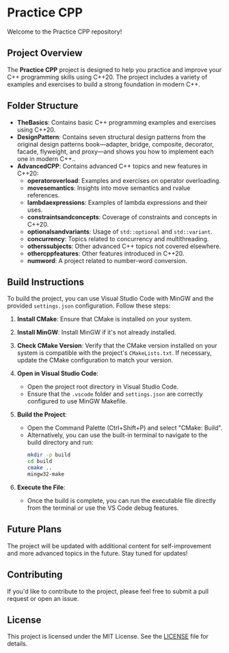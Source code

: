 # Practice CPP

Welcome to the Practice CPP repository!

## Project Overview

The **Practice CPP** project is designed to help you practice and improve your C++ programming skills using C++20. The project includes a variety of examples and exercises to build a strong foundation in modern C++.

## Folder Structure

- **TheBasics**: Contains basic C++ programming examples and exercises using C++20.
- **DesignPattern**: Contains seven structural design patterns from the original design patterns book—adapter, bridge, composite, decorator, facade, flyweight, and proxy—and shows you how to implement each one in modern C++..
- **AdvancedCPP**: Contains advanced C++ topics and new features in C++20:
  - **operatoroverload**: Examples and exercises on operator overloading.
  - **movesemantics**: Insights into move semantics and rvalue references.
  - **lambdaexpressions**: Examples of lambda expressions and their uses.
  - **constraintsandconcepts**: Coverage of constraints and concepts in C++20.
  - **optionalsandvariants**: Usage of `std::optional` and `std::variant`.
  - **concurrency**: Topics related to concurrency and multithreading.
  - **otherssubjects**: Other advanced C++ topics not covered elsewhere.
  - **othercppfeatures**: Other features introduced in C++20.
  - **numword**: A project related to number-word conversion.

## Build Instructions

To build the project, you can use Visual Studio Code with MinGW and the provided `settings.json` configuration. Follow these steps:

1. **Install CMake**: Ensure that CMake is installed on your system.

2. **Install MinGW**: Install MinGW if it's not already installed.

3. **Check CMake Version**: Verify that the CMake version installed on your system is compatible with the project's `CMakeLists.txt`. If necessary, update the CMake configuration to match your version.

4. **Open in Visual Studio Code**:
   - Open the project root directory in Visual Studio Code.
   - Ensure that the `.vscode` folder and `settings.json` are correctly configured to use MinGW Makefile.

5. **Build the Project**:
   - Open the Command Palette (Ctrl+Shift+P) and select "CMake: Build".
   - Alternatively, you can use the built-in terminal to navigate to the build directory and run:
     ```bash
     mkdir -p build
     cd build
     cmake ..
     mingw32-make
     ```

6. **Execute the File**:
   - Once the build is complete, you can run the executable file directly from the terminal or use the VS Code debug features.

## Future Plans

The project will be updated with additional content for self-improvement and more advanced topics in the future. Stay tuned for updates!

## Contributing

If you'd like to contribute to the project, please feel free to submit a pull request or open an issue.

## License

This project is licensed under the MIT License. See the [LICENSE](LICENSE) file for details.
